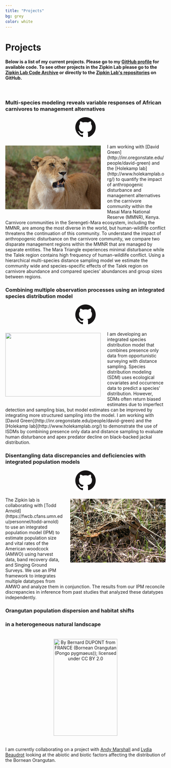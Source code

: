 ```yaml
---
title: "Projects"
bg: grey
color: white
---
```

# Projects
#### Below is a list of my current projects. Please go to my [GitHub profile](https://github.com/farrmt) for available code. To see other projects in the Zipkin Lab please go to the [Zipkin Lab Code Archive](https://zipkinlab.github.io) or directly to the [Zipkin Lab's repositories](https://github.com/zipkinlab) on GitHub.
<br>

### Multi-species modeling reveals variable responses of African carnivores to management alternatives<br>
<center><a href="https://github.com/farrmt/HMSDS" class="buttonimg"><img src="img/GitHub.png"></a></center>
<br>

<img align="left" src="img/HCDS_img1.png" style="width:300px; height:200px; margin-top:5px; margin-bottom:20px; margin-right:20px;" class="picture">
I am working with [David Green](http://inr.oregonstate.edu/people/david-green) and the [Holekamp lab](http://www.holekamplab.org/) to quantify the impact of anthropogenic disturbance and management alternatives on the carnivore community within the Masai Mara National Reserve (MMNR), Kenya. Carnivore communities in the Serengeti-Mara ecosystem, including the MMNR, are among the most diverse in the world, but human-wildlife conflict threatens the continuation of this community. To understand the impact of anthropogenic disturbance on the carnivore community, we compare two disparate management regions within the MMNR that are managed by separate entities. The Mara Triangle experiences minimal disturbance while the Talek region contains high frequency of human-wildlife conflict. Using a hierarchical multi-species distance sampling model we estimate the community wide and species-specific effects of the Talek region on carnivore abundance and compared species’ abundances and group sizes between regions.
<br>

### Combining multiple observation processes using an integrated species distribution model<br>
<center><a href="https://github.com/farrmt/ISDM" class="buttonimg"><img src="img/GitHub.png"></a></center>
<br>

<img align="left" src="img/ISDM_img1.JPG" style="width:300px; height:200px; margin-top:5px; margin-bottom:20px; margin-right:20px;" class="picture">
I am developing an integrated species distribution model that combines presence only data from opportunistic surveying with distance sampling. Species distribution modeling (SDM) uses ecological covariates and occurrence data to predict a species' distribution. However, SDMs often return biased estimates due to imperfect detection and sampling bias, but model estimates can be improved by integrating more structured sampling into the model. I am working with [David Green](http://inr.oregonstate.edu/people/david-green) and the [Holekamp lab](http://www.holekamplab.org/) to demonstrate the use of ISDMs by combining presence only data and distance sampling to evaluate human disturbance and apex predator decline on black-backed jackal distribution.

### Disentangling data discrepancies and deficiencies with integrated population models<br>
<center><a href="https://github.com/zipkinlab/timberdoodle" class="buttonimg"><img src="img/GitHub.png"></a></center>
<br>

<img align = "right" title="By guizmo_68; licensed under CC BY 2.0" src="img/AMWO.jpg" style="width:300px; height:200px; margin-top:5px; margin-bottom:60px; margin-left:20px;" class="picture">
The Zipkin lab is collaborating with [Todd Arnold](https://fwcb.cfans.umn.edu/personnel/todd-arnold) to use an integrated population model (IPM) to estimate population size and vital rates of the American woodcock (AMWO) using harvest data, band recovery data, and Singing Ground Surveys. We use an IPM framework to integrates multiple datatypes from AMWO and analyze them in conjunction. The results from our IPM reconcile discrepancies in inference from past studies that analyzed these datatypes independently.
<br>

### Orangutan population dispersion and habitat shifts<br>
### in a heterogeneous natural landscape

<center><img title="By Bernard DUPONT from FRANCE (Bornean Orangutan (Pongo pygmaeus)); licensed under CC BY 2.0" src="img/ORAN_img1.png" style="width:200px; height:304px; margin-top:20px; margin-bottom:20px;" class="picture"></center>

I am currently collaborating on a project with [Andy Marshall](https://sites.lsa.umich.edu/ajmarsha/) and [Lydia Beaudrot](http://lydiabeaudrot.weebly.com/) looking at the abiotic and biotic factors affecting the distribution of the Bornean Orangutan.
